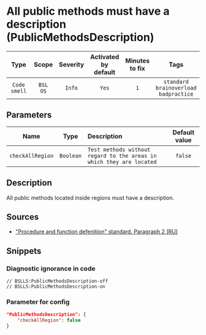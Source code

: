 # All public methods must have a description (PublicMethodsDescription)

 Type | Scope | Severity | Activated<br>by default | Minutes<br>to fix | Tags 
 :-: | :-: | :-: | :-: | :-: | :-: 
 `Code smell` | `BSL`<br>`OS` | `Info` | `Yes` | `1` | `standard`<br>`brainoverload`<br>`badpractice` 

## Parameters 

 Name | Type | Description | Default value 
 :-: | :-: | :-- | :-: 
 `checkAllRegion` | `Boolean` | ```Test methods without regard to the areas in which they are located``` | ```false``` 

<!-- Блоки выше заполняются автоматически, не трогать -->
## Description

All public methods located inside regions must have a description.

## Sources

- ["Procedure and function defenition" standard. Paragraph 2 (RU)](https://its.1c.ru/db/v8std#content:453:hdoc)

## Snippets

<!-- Блоки ниже заполняются автоматически, не трогать -->
### Diagnostic ignorance in code

```bsl
// BSLLS:PublicMethodsDescription-off
// BSLLS:PublicMethodsDescription-on
```

### Parameter for config

```json
"PublicMethodsDescription": {
    "checkAllRegion": false
}
```
